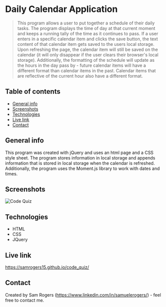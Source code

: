 # Daily Calendar Application
> This program allows a user to put together a schedule of their daily tasks. The program displays the time of day at that current moment and keeps a running tally of the time as it continues to pass. If a user enters in a specific calendar item and clicks the save button, the text content of that calendar item gets saved to the users local storage. Upon refreshing the page, the calendar item will still be saved on the calendar (it will only disappear if the user clears their browser's local storage). Additionally, the formatting of the schedule will update as the hours in the day pass by - future calendar items will have a different format than calendar items in the past. Calendar items that are reflective of the current hour also have a different format.
 
## Table of contents
* [General info](#general-info)
* [Screenshots](#screenshots)
* [Technologies](#technologies)
* [Live link](#live-link)
* [Contact](#contact)

## General info
This program was created with jQuery and uses an html page and a CSS style sheet. The program stores information in local storage and appends information that is stored in local storage when the calendar is refreshed. Additionally, the program uses the Moment.js library to work with dates and times.

## Screenshots
![Code Quiz](./assets/code_quiz_screenshot.png)

## Technologies
* HTML
* CSS
* JQuery

## Live link
https://samrogers15.github.io/code_quiz/

## Contact
Created by Sam Rogers (https://www.linkedin.com/in/samuelerogers/) - feel free to contact me.